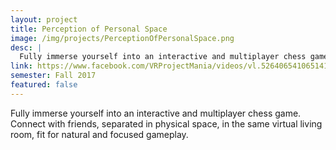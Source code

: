 ```yaml
---
layout: project
title: Perception of Personal Space
image: /img/projects/PerceptionOfPersonalSpace.png
desc: |
  Fully immerse yourself into an interactive and multiplayer chess game
link: https://www.facebook.com/VRProjectMania/videos/vl.526406541065141/1970515996520132/?type=1
semester: Fall 2017
featured: false
---
```

Fully immerse yourself into an interactive and multiplayer chess game. Connect with friends, separated in physical space, in the same virtual living room, fit for natural and focused gameplay.